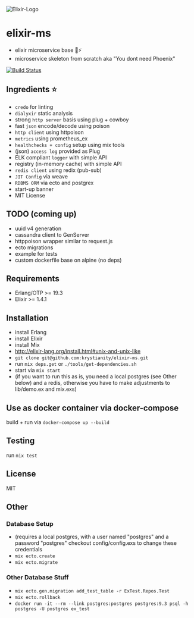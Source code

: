 ![Elixir-Logo](http://elixir-lang.org/images/logo/logo.png)

# elixir-ms
- elixir microservice base :ant::zap:
- microservice skeleton from scratch aka "You dont need Phoenix"

[![Build Status](https://travis-ci.org/krystianity/elixir-ms.svg?branch=master)](https://travis-ci.org/krystianity/elixir-ms)

## Ingredients :star:
- `credo` for linting
- `dialyxir` static analysis
- strong `http server` basis using plug + cowboy
- fast `json` encode/decode using poison
- `http client` using httpoison
- `metrics` using prometheus_ex
- `healthchecks + config` setup using mix tools
- (json) `access log` provided as Plug
- ELK compliant `logger` with simple API
- registry (in-memory cache) with simple API
- `redis client` using redix (pub-sub)
- `JIT Config` via weave
- `RDBMS ORM` via ecto and postgrex
- start-up banner
- MIT License

## TODO (coming up)
- uuid v4 generation
- cassandra client to GenServer
- httppoison wrapper similar to request.js
- ecto migrations
- example for tests
- custom dockerfile base on alpine (no deps)

## Requirements
- Erlang/OTP >= 19.3
- Elixir >= 1.4.1

## Installation
- install Erlang
- install Elixir
- install Mix
- http://elixir-lang.org/install.html#unix-and-unix-like
- `git clone git@github.com:krystianity/elixir-ms.git`
- run `mix deps.get` or `./tools/get-dependencies.sh`
- start via `mix start`
- (if you want to run this as is, you need a local postgres (see Other below) and
a redis, otherwise you have to make adjustments to lib/demo.ex and mix.exs)

## Use as docker container via docker-compose
build + run via `docker-compose up --build`

## Testing
run `mix test`

## License
MIT

## Other

### Database Setup
- (requires a local postgres, with a user named "postgres" and a password "postgres"
checkout config/config.exs to change these credentials
- `mix ecto.create`
- `mix ecto.migrate`

### Other Database Stuff
- `mix ecto.gen.migration add_test_table -r ExTest.Repos.Test`
- `mix ecto.rollback`
- `docker run -it --rm --link postgres:postgres postgres:9.3 psql -h postgres -U postgres ex_test`
